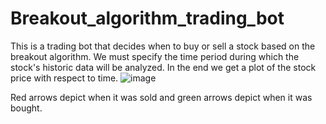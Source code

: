 # Breakout_algorithm_trading_bot
This is a trading bot that decides when to buy or sell a stock based on the breakout algorithm.
We must specify the time period during which the stock's historic data will be analyzed. 
In the end we get a plot of the stock price with respect to time.
![image](https://user-images.githubusercontent.com/111227515/223193337-4aa868b9-1593-4e5c-856e-42d2b05f1d8d.png)

Red arrows depict when it was sold and green arrows depict when it was bought.

